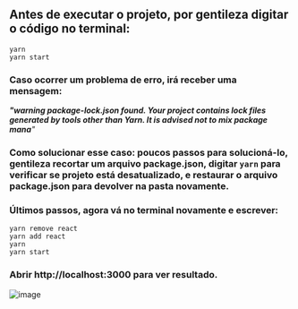 ## Antes de executar o projeto, por gentileza digitar o código no terminal:
```
yarn
yarn start
```

### Caso ocorrer um problema de erro, irá receber uma mensagem:
_**"warning package-lock.json found. Your project contains lock files generated by tools other than Yarn. It is advised not to mix package mana**"_

### Como solucionar esse caso: poucos passos para solucioná-lo, gentileza recortar um arquivo package.json, digitar ``yarn`` para verificar se projeto está desatualizado, e restaurar o arquivo package.json para devolver na pasta novamente.

### Últimos passos, agora vá no terminal novamente e escrever:
```
yarn remove react
yarn add react
yarn
yarn start
```

### Abrir http://localhost:3000 para ver resultado.

![image](https://user-images.githubusercontent.com/70956778/126246539-6830c434-5197-4345-a574-603fe26067fc.png)
